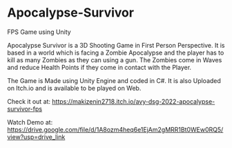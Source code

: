 # Apocalypse-Survivor
FPS Game using Unity

Apocalypse Survivor is a 3D Shooting Game in First Person Perspective.
It is based in a world which is facing a Zombie Apocalypse and the player has to kill as many Zombies as they can using a gun.
The Zombies come in Waves and reduce Health Points if they come in contact with the Player.

The Game is Made using Unity Engine and coded in C#.
It is also Uploaded on Itch.io and is available to be played on Web.

Check it out at: https://makizenin2718.itch.io/avy-dsg-2022-apocalypse-survivor-fps

Watch Demo at: https://drive.google.com/file/d/1A8ozm4heq6e1EjAm2gMRR1Bt0WEw0RQ5/view?usp=drive_link

